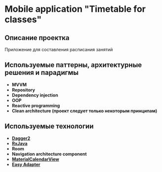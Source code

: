 # Mobile application "Timetable for classes"

## Описание проектка

Приложение для составления расписания занятий

## Используемые паттерны, архитектурные решения и парадигмы

* __MVVM__
* __Repository__
* __Dependency injection__
* __OOP__
* __Reactive programming__
* __Clean architecture (проект следует только некоторым принципам)__

## Используемые технологии

* __[Dagger2]("https://github.com/google/dagger")__
* __[RxJava]("https://github.com/ReactiveX/RxJava")__
* __Room__
* __Navigation architecture component__
* __[MaterialCalendarView]("https://github.com/prolificinteractive/material-calendarview")__
* __[Easy Adapter]("https://github.com/surfstudio/EasyAdapter")__